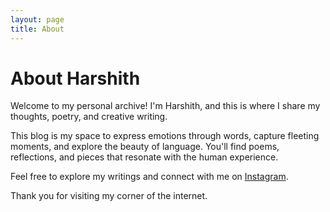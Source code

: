 ```yaml
---
layout: page
title: About
---
```


# About Harshith

Welcome to my personal archive! I'm Harshith, and this is where I share my thoughts, poetry, and creative writing.

This blog is my space to express emotions through words, capture fleeting moments, and explore the beauty of language. You'll find poems, reflections, and pieces that resonate with the human experience.

Feel free to explore my writings and connect with me on [Instagram](https://www.instagram.com/harshiths.archive/).

Thank you for visiting my corner of the internet.
